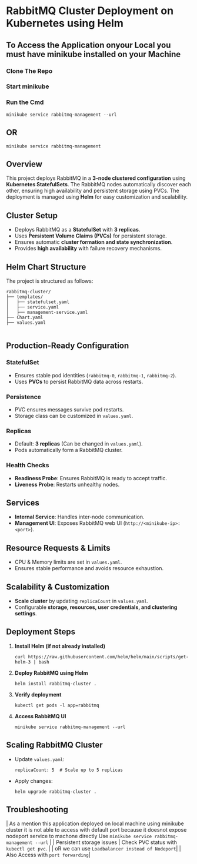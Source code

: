 # RabbitMQ Cluster Deployment on Kubernetes using Helm

## To Access the Application onyour Local you must have minikube installed on your Machine
### Clone The Repo
### Start minikube 
### Run the Cmd 
```
minikube service rabbitmq-management --url 
```
## OR
```
minikube service rabbitmq-management
```
## Overview
This project deploys RabbitMQ in a **3-node clustered configuration** using **Kubernetes StatefulSets**. The RabbitMQ nodes automatically discover each other, ensuring high availability and persistent storage using PVCs. The deployment is managed using **Helm** for easy customization and scalability.

## Cluster Setup
- Deploys RabbitMQ as a **StatefulSet** with **3 replicas**.
- Uses **Persistent Volume Claims (PVCs)** for persistent storage.
- Ensures automatic **cluster formation and state synchronization**.
- Provides **high availability** with failure recovery mechanisms.

## Helm Chart Structure
The project is structured as follows:
```
rabbitmq-cluster/
├── templates/                   
│   ├── statefulset.yaml         
│   ├── service.yaml             
│   ├── management-service.yaml  
├── Chart.yaml                   
├── values.yaml                  
     
```

## Production-Ready Configuration
### **StatefulSet**
- Ensures stable pod identities (`rabbitmq-0`, `rabbitmq-1`, `rabbitmq-2`).
- Uses **PVCs** to persist RabbitMQ data across restarts.

### **Persistence**
- PVC ensures messages survive pod restarts.
- Storage class can be customized in `values.yaml`.

### **Replicas**
- Default: **3 replicas** (Can be changed in `values.yaml`).
- Pods automatically form a RabbitMQ cluster.

### **Health Checks**
- **Readiness Probe**: Ensures RabbitMQ is ready to accept traffic.
- **Liveness Probe**: Restarts unhealthy nodes.

## Services
- **Internal Service**: Handles inter-node communication.
- **Management UI**: Exposes RabbitMQ web UI (`http://<minikube-ip>:<port>`).

## Resource Requests & Limits
- CPU & Memory limits are set in `values.yaml`.
- Ensures stable performance and avoids resource exhaustion.


## Scalability & Customization
- **Scale cluster** by updating `replicaCount` in `values.yaml`.
- Configurable **storage, resources, user credentials, and clustering settings**.

## Deployment Steps
1. **Install Helm (if not already installed)**
   ```
   curl https://raw.githubusercontent.com/helm/helm/main/scripts/get-helm-3 | bash
   ```
2. **Deploy RabbitMQ using Helm**
   ```
   helm install rabbitmq-cluster .
   ```
3. **Verify deployment**
   ```
   kubectl get pods -l app=rabbitmq
   ```
4. **Access RabbitMQ UI**
   ```
   minikube service rabbitmq-management --url
   ```

## Scaling RabbitMQ Cluster
- Update `values.yaml`:
  ```
  replicaCount: 5  # Scale up to 5 replicas
  ```
- Apply changes:
  ```
  helm upgrade rabbitmq-cluster .
  ```

## Troubleshooting
| As a mention this application deployed on local machine using minikube cluster it is not able to access with default port because it doesnot expose nodeport service to machone directly Use `minikube service rabbitmq-management --url` |
| Persistent storage issues | Check PVC status with `kubectl get pvc`. |
| oR we can use `Loadbalancer instead of Nodeport`|
| Also Access with `port forwarding`|

